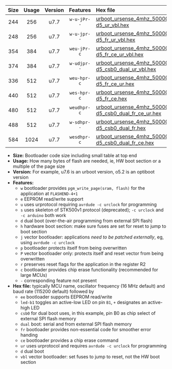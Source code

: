 |Size|Usage|Version|Features|Hex file|
|:-:|:-:|:-:|:-:|:--|
|244|256|u7.7|`w-u-jPr--`|[urboot_ursense_4mhz_500000bps_led-d5_ur_vbl.hex](https://raw.githubusercontent.com/stefanrueger/urboot.hex/main/boards/ursense/fcpu_4mhz/500000_bps/urboot_ursense_4mhz_500000bps_led-d5_ur_vbl.hex)|
|248|256|u7.7|`w-u-jpr--`|[urboot_ursense_4mhz_500000bps_led-d5_fr_ur_vbl.hex](https://raw.githubusercontent.com/stefanrueger/urboot.hex/main/boards/ursense/fcpu_4mhz/500000_bps/urboot_ursense_4mhz_500000bps_led-d5_fr_ur_vbl.hex)|
|354|384|u7.7|`weu-jPr-c`|[urboot_ursense_4mhz_500000bps_ee_led-d5_fr_ce_ur_vbl.hex](https://raw.githubusercontent.com/stefanrueger/urboot.hex/main/boards/ursense/fcpu_4mhz/500000_bps/urboot_ursense_4mhz_500000bps_ee_led-d5_fr_ce_ur_vbl.hex)|
|374|384|u7.7|`w-udjpr--`|[urboot_ursense_4mhz_500000bps_led-d5_csb0_dual_ur_vbl.hex](https://raw.githubusercontent.com/stefanrueger/urboot.hex/main/boards/ursense/fcpu_4mhz/500000_bps/urboot_ursense_4mhz_500000bps_led-d5_csb0_dual_ur_vbl.hex)|
|336|512|u7.7|`weu-hpr-c`|[urboot_ursense_4mhz_500000bps_ee_led-d5_fr_ce_ur.hex](https://raw.githubusercontent.com/stefanrueger/urboot.hex/main/boards/ursense/fcpu_4mhz/500000_bps/urboot_ursense_4mhz_500000bps_ee_led-d5_fr_ce_ur.hex)|
|440|512|u7.7|`wes-hpr-c`|[urboot_ursense_4mhz_500000bps_ee_led-d5_fr_ce.hex](https://raw.githubusercontent.com/stefanrueger/urboot.hex/main/boards/ursense/fcpu_4mhz/500000_bps/urboot_ursense_4mhz_500000bps_ee_led-d5_fr_ce.hex)|
|480|512|u7.7|`weudhpr-c`|[urboot_ursense_4mhz_500000bps_ee_led-d5_csb0_dual_fr_ce_ur.hex](https://raw.githubusercontent.com/stefanrueger/urboot.hex/main/boards/ursense/fcpu_4mhz/500000_bps/urboot_ursense_4mhz_500000bps_ee_led-d5_csb0_dual_fr_ce_ur.hex)|
|488|512|u7.7|`w-sdhpr--`|[urboot_ursense_4mhz_500000bps_led-d5_csb0_dual_fr.hex](https://raw.githubusercontent.com/stefanrueger/urboot.hex/main/boards/ursense/fcpu_4mhz/500000_bps/urboot_ursense_4mhz_500000bps_led-d5_csb0_dual_fr.hex)|
|584|1024|u7.7|`wesdhpr-c`|[urboot_ursense_4mhz_500000bps_ee_led-d5_csb0_dual_fr_ce.hex](https://raw.githubusercontent.com/stefanrueger/urboot.hex/main/boards/ursense/fcpu_4mhz/500000_bps/urboot_ursense_4mhz_500000bps_ee_led-d5_csb0_dual_fr_ce.hex)|

- **Size:** Bootloader code size including small table at top end
- **Usage:** How many bytes of flash are needed, ie, HW boot section or a multiple of the page size
- **Version:** For example, u7.6 is an urboot version, o5.2 is an optiboot version
- **Features:**
  + `w` bootloader provides `pgm_write_page(sram, flash)` for the application at `FLASHEND-4+1`
  + `e` EEPROM read/write support
  + `u` uses urprotocol requiring `avrdude -c urclock` for programming
  + `s` uses skeleton of STK500v1 protocol (deprecated); `-c urclock` and `-c arduino` both work
  + `d` dual boot (over-the-air programming from external SPI flash)
  + `h` hardware boot section: make sure fuses are set for reset to jump to boot section
  + `j` vector bootloader: applications *need to be patched externally*, eg, using `avrdude -c urclock`
  + `p` bootloader protects itself from being overwritten
  + `P` vector bootloader only: protects itself and reset vector from being overwritten
  + `r` preserves reset flags for the application in the register R2
  + `c` bootloader provides chip erase functionality (recommended for large MCUs)
  + `-` corresponding feature not present
- **Hex file:** typically MCU name, oscillator frequency (16 MHz default) and baud rate (115200 default) followed by
  + `ee` bootloader supports EEPROM read/write
  + `led-b1` toggles an active-low LED on pin `B1`, `+` designates an active-high LED
  + `csb0` for dual boot uses, in this example, pin B0 as chip select of external SPI flash memory
  + `dual` boot: serial and from external SPI flash memory
  + `fr` bootloader provides non-essential code for smoother error handing
  + `ce` bootloader provides a chip erase command
  + `ur` uses urprotocol and requires `avrdude -c urclock` for programming
  + `d` dual boot
  + `vbl` vector bootloader: set fuses to jump to reset, not the HW boot section
